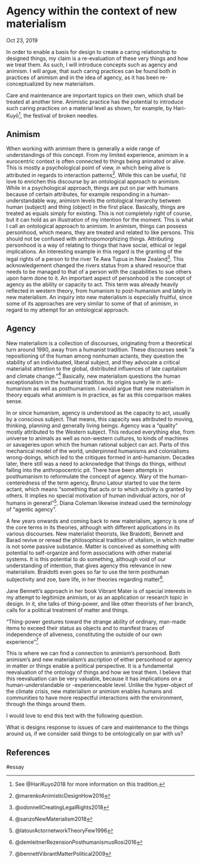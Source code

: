 # Agency within the  context of new materialism
Oct 23, 2019

In order to enable a basis for design to create a caring relationship to designed things, my claim is a re-evaluation of these very things and how we treat them. As such, I will introduce concepts such as agency and animism. I will argue, that such caring practices can be found both in practices of animism and in the idea of agency, as it has been re-conceptualized by new materialism.

Care and maintenance are important topics on their own, which shall be treated at another time. Animistic practice has the potential to introduce such caring practices on a material level as shown, for example, by Hari-Kuyō[^1], the festival of broken needles.

## Animism

When working with animism there is generally a wide range of understandings of this concept. From my limited experience, animism in a eurocentric context is often connected to things being animated or alive. This is mostly a psychological point of view, in which being alive is attributed in regards to interaction patterns[^2]. While this can be useful, I’d love to enrichen this discourse by an ontological approach to animism. While in a psychological approach, things are put on par with humans because of certain attributes, for example responding in a human-understandable way, animism levels the ontological hierarchy between human (subject) and thing (object) in the first place. Basically, things are treated as equals simply for existing. This is not completely right of course, but it can hold as an illustration of my intention for the moment. This is what I call an ontological approach to animism.
In animism, things can possess personhood, which means, they are treated and related to like persons. This should not be confused with anthropomorphizing things. Attributing personhood is a way of relating to things that have social, ethical or legal implications. An interesting example in this regard is the granting of the legal rights of a person to the river Te Awa Tupua in New Zealand[^3]. This acknowledgement changed the rivers status from a shared resource that needs to be managed to that of a person with the capabilities to sue others upon harm done to it.
An important aspect of personhood is the concept of agency as the ability or capacity to act. This term was already heavily reflected in western theory, from humanism to post-humanism and lately in new materialism. An inquiry into new materialism is especially fruitful, since some of its approaches are very similar to some of that of animism, in regard to my attempt for an ontological approach.

## Agency

New materialism is a collection of discourses, originating from a theoretical turn around 1990, away from a humanist tradition. These discourses seek “a repositioning of the human among nonhuman actants, they question the stability of an individuated, liberal subject, and they advocate a critical materialist attention to the global, distributed influences of late capitalism and climate change.”[^4] Basically, new materialism questions the human exceptionalism in the humanist tradition. Its origins surely lie in anti-humanism as well as posthumanism. I would argue that new materialism in theory equals what animism is in practice, as far as this comparison makes sense.

In or since humanism, agency is understood as the capacity to act, usually by a conscious subject. That means, this capacity was attributed to moving, thinking, planning and generally living beings. Agency was a “quality” mostly attributed to the Western subject. This reduced everything else, from universe to animals as well as non-western cultures, to kinds of machines or savageries upon which the human rational subject can act. Parts of this mechanical model of the world, underpinned humanisms and colonialisms wrong-doings, which led to the critiques formed in anti-humanism.
Decades later, there still was a need to acknowledge that things do things, without falling into the anthropocentric pit. There have been attempts in posthumanism to reformulate the concept of agency. Wary of the human-centeredness of the term agency, Bruno Latour started to use the term actant, which means “something that acts or to which activity is granted by others. It implies no special motivation of human individual actors, nor of humans in general”[^5]. Diana Coleman likewise instead used the terminology of “agentic agency”. 

A few years onwards and coming back to new materialism, agency is one of the core terms in its theories, although with different applications in its various discourses.
New materialist theorists, like Braidotti, Bennett and Barad revive or reread the philosophical tradition of vitalism, in which matter is not some passive substance. Matter is conceived as something with potential to self-organize and form associations with other material systems. It is this potential to do something, although void of our understanding of intention, that gives agency this relevance in new materialism. Braidotti even goes so far to use the term posthuman subjectivity and zoe, bare life, in her theories regarding matter[^6].

Jane Bennett’s approach in her book Vibrant Mater is of special interests in my attempt to legitimize animism, or as an application or research topic in design. In it, she talks of thing-power, and like other theorists of her branch, calls for a political treatment of matter and things. 

“Thing-power gestures toward the strange ability of ordinary, man-made items to exceed their status as objects and to manifest traces of independence of aliveness, constituting the outside of our own experience”[^7]

This is where we can find a connection to animism’s personhood. Both animism’s and new materialism’s ascription of either personhood or agency in matter or things enable a political perspective. It is a fundamental reevaluation of the ontology of things and how we treat them. I believe that this reevaluation can be very valuable, because it has implications on a human-understandable or -experienceable level. Unlike the hyper-object of the climate crisis, new materialism or animism enables humans and communities to have more respectful interactions with the environment, through the things around them.

I would love to end this text with the following question.

What is designs response to issues of care and maintenance to the things around us, if we consider said things to be ontologically on par with us? 

## References

[^1]: See @HariKuyo2018 for more information on this tradition.
[^2]: @marenkoAnimisticDesignHow2016
[^3]: @odonnellCreatingLegalRights2018
[^4]: @sanzoNewMaterialism2018
[^5]: @latourActornetworkTheoryFew1996
[^6]: @demleitnerRezensionPosthumanismusRosi2016
[^7]: @bennettVibrantMatterPolitical2009

#essay